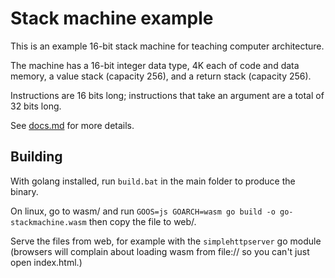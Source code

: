 # Stack machine example

This is an example 16-bit stack machine for teaching computer architecture.

The machine has a 16-bit integer data type, 4K each of code and data memory,
a value stack (capacity 256), and a return stack (capacity 256).

Instructions are 16 bits long; instructions that take an argument are a total
of 32 bits long.

See [docs.md](docs.md) for more details.

## Building

With golang installed, run `build.bat` in the main folder to produce the binary.

On linux, go to wasm/ and run `GOOS=js GOARCH=wasm go build -o go-stackmachine.wasm` then copy the file to web/.

Serve the files from web, for example with the `simplehttpserver` go module (browsers will complain about loading wasm from file:// so you can't just open index.html.)
